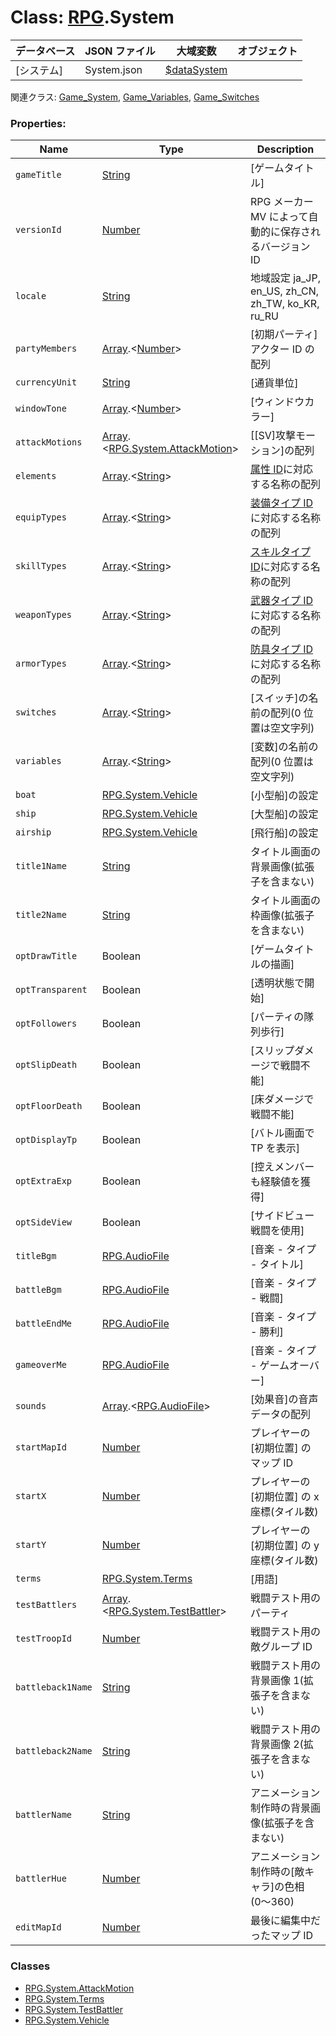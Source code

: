 # Class: [RPG](RPG.md).System

| データベース | JSON ファイル | 大域変数                                      | オブジェクト |
| ------------ | ------------- | --------------------------------------------- | ------------ |
| [システム]   | System.json   | [$dataSystem](global.md#datasystem-rpgsystem) |              |

関連クラス: [Game_System](Game_System.md), [Game_Variables](Game_Variables.md), [Game_Switches](Game_Switches.md)

### Properties:

| Name              | Type                                                                            | Description                                                        |
| ----------------- | ------------------------------------------------------------------------------- | ------------------------------------------------------------------ |
| `gameTitle`       | [String](String.md)                                                             | [ゲームタイトル]                                                   |
| `versionId`       | [Number](Number.md)                                                             | RPG メーカー MV によって自動的に保存されるバージョン ID            |
| `locale`          | [String](String.md)                                                             | 地域設定 ja_JP, en_US, zh_CN, zh_TW, ko_KR, ru_RU                  |
| `partyMembers`    | [Array](Array.md).&lt;[Number](Number.md)&gt;                                   | [初期パーティ] アクター ID の配列                                  |
| `currencyUnit`    | [String](String.md)                                                             | [通貨単位]                                                         |
| `windowTone`      | [Array](Array.md).&lt;[Number](Number.md)&gt;                                   | [ウィンドウカラー]                                                 |
| `attackMotions`   | [Array](Array.md).&lt;[RPG.System.AttackMotion](RPG.System.AttackMotion.md)&gt; | [[SV]攻撃モーション]の配列                                         |
| `elements`        | [Array](Array.md).&lt;[String](String.md)&gt;                                   | [属性 ID](RPG.Damage.md#属性id)に対応する名称の配列                |
| `equipTypes`      | [Array](Array.md).&lt;[String](String.md)&gt;                                   | [装備タイプ ID](RPG.Trait.md#装備タイプid)に対応する名称の配列     |
| `skillTypes`      | [Array](Array.md).&lt;[String](String.md)&gt;                                   | [スキルタイプ ID](RPG.Trait.md#スキルタイプid)に対応する名称の配列 |
| `weaponTypes`     | [Array](Array.md).&lt;[String](String.md)&gt;                                   | [武器タイプ ID](RPG.Trait.md#武器タイプid)に対応する名称の配列     |
| `armorTypes`      | [Array](Array.md).&lt;[String](String.md)&gt;                                   | [防具タイプ ID](RPG.Trait.md#防具タイプid)に対応する名称の配列     |
| `switches`        | [Array](Array.md).&lt;[String](String.md)&gt;                                   | [スイッチ]の名前の配列(0 位置は空文字列)                           |
| `variables`       | [Array](Array.md).&lt;[String](String.md)&gt;                                   | [変数]の名前の配列(0 位置は空文字列)                               |
| `boat`            | [RPG.System.Vehicle](RPG.System.Vehicle.md)                                     | [小型船]の設定                                                     |
| `ship`            | [RPG.System.Vehicle](RPG.System.Vehicle.md)                                     | [大型船]の設定                                                     |
| `airship`         | [RPG.System.Vehicle](RPG.System.Vehicle.md)                                     | [飛行船]の設定                                                     |
| `title1Name`      | [String](String.md)                                                             | タイトル画面の背景画像(拡張子を含まない)                           |
| `title2Name`      | [String](String.md)                                                             | タイトル画面の枠画像(拡張子を含まない)                             |
| `optDrawTitle`    | Boolean                                                                         | [ゲームタイトルの描画]                                             |
| `optTransparent`  | Boolean                                                                         | [透明状態で開始]                                                   |
| `optFollowers`    | Boolean                                                                         | [パーティの隊列歩行]                                               |
| `optSlipDeath`    | Boolean                                                                         | [スリップダメージで戦闘不能]                                       |
| `optFloorDeath`   | Boolean                                                                         | [床ダメージで戦闘不能]                                             |
| `optDisplayTp`    | Boolean                                                                         | [バトル画面で TP を表示]                                           |
| `optExtraExp`     | Boolean                                                                         | [控えメンバーも経験値を獲得]                                       |
| `optSideView`     | Boolean                                                                         | [サイドビュー戦闘を使用]                                           |
| `titleBgm`        | [RPG.AudioFile](RPG.AudioFile.md)                                               | [音楽 - タイプ - タイトル]                                         |
| `battleBgm`       | [RPG.AudioFile](RPG.AudioFile.md)                                               | [音楽 - タイプ - 戦闘]                                             |
| `battleEndMe`     | [RPG.AudioFile](RPG.AudioFile.md)                                               | [音楽 - タイプ - 勝利]                                             |
| `gameoverMe`      | [RPG.AudioFile](RPG.AudioFile.md)                                               | [音楽 - タイプ - ゲームオーバー]                                   |
| `sounds`          | [Array](Array.md).&lt;[RPG.AudioFile](RPG.AudioFile.md)&gt;                     | [効果音]の音声データの配列                                         |
| `startMapId`      | [Number](Number.md)                                                             | プレイヤーの [初期位置] のマップ ID                                |
| `startX`          | [Number](Number.md)                                                             | プレイヤーの [初期位置] の x 座標(タイル数)                        |
| `startY`          | [Number](Number.md)                                                             | プレイヤーの [初期位置] の y 座標(タイル数)                        |
| `terms`           | [RPG.System.Terms](RPG.System.Terms.md)                                         | [用語]                                                             |
| `testBattlers`    | [Array](Array.md).&lt;[RPG.System.TestBattler](RPG.System.TestBattler.md)&gt;   | 戦闘テスト用のパーティ                                             |
| `testTroopId`     | [Number](Number.md)                                                             | 戦闘テスト用の敵グループ ID                                        |
| `battleback1Name` | [String](String.md)                                                             | 戦闘テスト用の背景画像 1(拡張子を含まない)                         |
| `battleback2Name` | [String](String.md)                                                             | 戦闘テスト用の背景画像 2(拡張子を含まない)                         |
| `battlerName`     | [String](String.md)                                                             | アニメーション制作時の背景画像(拡張子を含まない)                   |
| `battlerHue`      | [Number](Number.md)                                                             | アニメーション制作時の[敵キャラ]の色相(0〜360)                     |
| `editMapId`       | [Number](Number.md)                                                             | 最後に編集中だったマップ ID                                        |

### Classes

- [RPG.System.AttackMotion](RPG.System.AttackMotion.md)
- [RPG.System.Terms](RPG.System.Terms.md)
- [RPG.System.TestBattler](RPG.System.TestBattler.md)
- [RPG.System.Vehicle](RPG.System.Vehicle.md)
